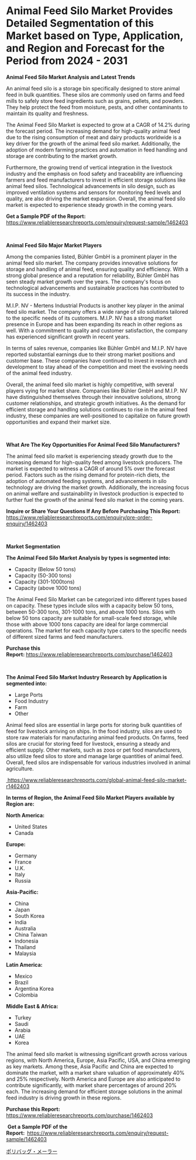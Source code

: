 <p><h1>Animal Feed Silo Market Provides Detailed Segmentation of this Market based on Type, Application, and Region and Forecast for the Period from 2024 - 2031</h1></p><p><strong>Animal Feed Silo Market Analysis and Latest Trends</strong></p>
<p><p>An animal feed silo is a storage bin specifically designed to store animal feed in bulk quantities. These silos are commonly used on farms and feed mills to safely store feed ingredients such as grains, pellets, and powders. They help protect the feed from moisture, pests, and other contaminants to maintain its quality and freshness.</p><p>The Animal Feed Silo Market is expected to grow at a CAGR of 14.2% during the forecast period. The increasing demand for high-quality animal feed due to the rising consumption of meat and dairy products worldwide is a key driver for the growth of the animal feed silo market. Additionally, the adoption of modern farming practices and automation in feed handling and storage are contributing to the market growth.</p><p>Furthermore, the growing trend of vertical integration in the livestock industry and the emphasis on food safety and traceability are influencing farmers and feed manufacturers to invest in efficient storage solutions like animal feed silos. Technological advancements in silo design, such as improved ventilation systems and sensors for monitoring feed levels and quality, are also driving the market expansion. Overall, the animal feed silo market is expected to experience steady growth in the coming years.</p></p>
<p><strong>Get a Sample PDF of the Report:&nbsp;</strong> <a href="https://www.reliableresearchreports.com/enquiry/request-sample/1462403">https://www.reliableresearchreports.com/enquiry/request-sample/1462403</a></p>
<p>&nbsp;</p>
<p><strong>Animal Feed Silo Major Market Players</strong></p>
<p><p>Among the companies listed, Bühler GmbH is a prominent player in the animal feed silo market. The company provides innovative solutions for storage and handling of animal feed, ensuring quality and efficiency. With a strong global presence and a reputation for reliability, Bühler GmbH has seen steady market growth over the years. The company's focus on technological advancements and sustainable practices has contributed to its success in the industry.</p><p>M.I.P. NV - Mertens Industrial Products is another key player in the animal feed silo market. The company offers a wide range of silo solutions tailored to the specific needs of its customers. M.I.P. NV has a strong market presence in Europe and has been expanding its reach in other regions as well. With a commitment to quality and customer satisfaction, the company has experienced significant growth in recent years.</p><p>In terms of sales revenue, companies like Bühler GmbH and M.I.P. NV have reported substantial earnings due to their strong market positions and customer base. These companies have continued to invest in research and development to stay ahead of the competition and meet the evolving needs of the animal feed industry.</p><p>Overall, the animal feed silo market is highly competitive, with several players vying for market share. Companies like Bühler GmbH and M.I.P. NV have distinguished themselves through their innovative solutions, strong customer relationships, and strategic growth initiatives. As the demand for efficient storage and handling solutions continues to rise in the animal feed industry, these companies are well-positioned to capitalize on future growth opportunities and expand their market size.</p></p>
<p>&nbsp;</p>
<p><strong>What Are The Key Opportunities For Animal Feed Silo Manufacturers?</strong></p>
<p><p>The animal feed silo market is experiencing steady growth due to the increasing demand for high-quality feed among livestock producers. The market is expected to witness a CAGR of around 5% over the forecast period. Factors such as the rising demand for protein-rich diets, the adoption of automated feeding systems, and advancements in silo technology are driving the market growth. Additionally, the increasing focus on animal welfare and sustainability in livestock production is expected to further fuel the growth of the animal feed silo market in the coming years.</p></p>
<p><strong>Inquire or Share Your Questions If Any Before Purchasing This Report:</strong> <a href="https://www.reliableresearchreports.com/enquiry/pre-order-enquiry/1462403">https://www.reliableresearchreports.com/enquiry/pre-order-enquiry/1462403</a></p>
<p>&nbsp;</p>
<p><strong>Market Segmentation</strong></p>
<p><strong>The Animal Feed Silo Market Analysis by types is segmented into:</strong></p>
<p><ul><li>Capacity (Below 50 tons)</li><li>Capacity (50-300 tons)</li><li>Capacity (301-1000tons)</li><li>Capacity (above 1000 tons)</li></ul></p>
<p><p>The Animal Feed Silo Market can be categorized into different types based on capacity. These types include silos with a capacity below 50 tons, between 50-300 tons, 301-1000 tons, and above 1000 tons. Silos with below 50 tons capacity are suitable for small-scale feed storage, while those with above 1000 tons capacity are ideal for large commercial operations. The market for each capacity type caters to the specific needs of different sized farms and feed manufacturers.</p></p>
<p><strong>Purchase this Report:&nbsp;</strong><a href="https://www.reliableresearchreports.com/purchase/1462403">https://www.reliableresearchreports.com/purchase/1462403</a></p>
<p>&nbsp;</p>
<p><strong>The Animal Feed Silo Market Industry Research by Application is segmented into:</strong></p>
<p><ul><li>Large Ports</li><li>Food Industry</li><li>Farm</li><li>Other</li></ul></p>
<p><p>Animal feed silos are essential in large ports for storing bulk quantities of feed for livestock arriving on ships. In the food industry, silos are used to store raw materials for manufacturing animal feed products. On farms, feed silos are crucial for storing feed for livestock, ensuring a steady and efficient supply. Other markets, such as zoos or pet food manufacturers, also utilize feed silos to store and manage large quantities of animal feed. Overall, feed silos are indispensable for various industries involved in animal agriculture.</p></p>
<p><a href="https://www.reliableresearchreports.com/global-animal-feed-silo-market-r1462403">&nbsp;https://www.reliableresearchreports.com/global-animal-feed-silo-market-r1462403</a></p>
<p><strong>In terms of Region, the Animal Feed Silo Market Players available by Region are:</strong></p>
<p>
    <p> <strong> North America: </strong>
        <ul>
            <li>United States</li>
            <li>Canada</li>
        </ul>
        </p> 
    <p> <strong> Europe: </strong>
        <ul>
            <li>Germany</li>
            <li>France</li>
            <li>U.K.</li>
            <li>Italy</li>
            <li>Russia</li>
        </ul>
        </p> 
    <p> <strong> Asia-Pacific: </strong>
        <ul>
            <li>China</li>
            <li>Japan</li>
            <li>South Korea</li>
            <li>India</li>
            <li>Australia</li>
            <li>China Taiwan</li>
            <li>Indonesia</li>
            <li>Thailand</li>
            <li>Malaysia</li>
        </ul>
        </p> 
    <p> <strong> Latin America: </strong>
        <ul>
            <li>Mexico</li>
            <li>Brazil</li>
            <li>Argentina Korea</li>
            <li>Colombia</li>
        </ul>
        </p> 
    <p> <strong> Middle East & Africa: </strong>
        <ul>
            <li>Turkey</li>
            <li>Saudi</li>
            <li>Arabia</li>
            <li>UAE</li>
            <li>Korea</li>
        </ul>
    </p>
    </p>
<p><p>The animal feed silo market is witnessing significant growth across various regions, with North America, Europe, Asia Pacific, USA, and China emerging as key markets. Among these, Asia Pacific and China are expected to dominate the market, with a market share valuation of approximately 40% and 25% respectively. North America and Europe are also anticipated to contribute significantly, with market share percentages of around 20% each. The increasing demand for efficient storage solutions in the animal feed industry is driving growth in these regions.</p></p>
<p><strong>Purchase this Report: </strong><a href="https://www.reliableresearchreports.com/purchase/1462403">https://www.reliableresearchreports.com/purchase/1462403</a></p>
<p>&nbsp;<strong>Get a Sample PDF of the Report:&nbsp;&nbsp;</strong><a href="https://www.reliableresearchreports.com/enquiry/request-sample/1462403">https://www.reliableresearchreports.com/enquiry/request-sample/1462403</a></p>
<p><strong></strong></p>
<p><p><a href="https://github.com/bevdtkn4419963/Market-Research-Report-List-1/blob/main/168827530711.md">ポリバッグ・メーラー</a></p></p>